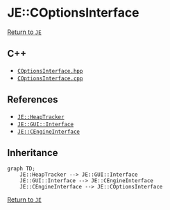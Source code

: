 # JE::COptionsInterface

[Return to `JE`](/docs/je.md)

## C++

- [`COptionsInterface.hpp`](/src/je/COptionsInterface.hpp)
- [`COptionsInterface.cpp`](/src/je/COptionsInterface.cpp)

## References

- [`JE::HeapTracker`](/docs/je/HeapTracker.md)
- [`JE::GUI::Interface`](/docs/je/GUI/Interface.md)
- [`JE::CEngineInterface`](/docs/je/CEngineInterface.md)

## Inheritance

```mermaid
graph TD;
    JE::HeapTracker --> JE::GUI::Interface
    JE::GUI::Interface --> JE::CEngineInterface
    JE::CEngineInterface --> JE::COptionsInterface
```

[Return to `JE`](/docs/je.md)